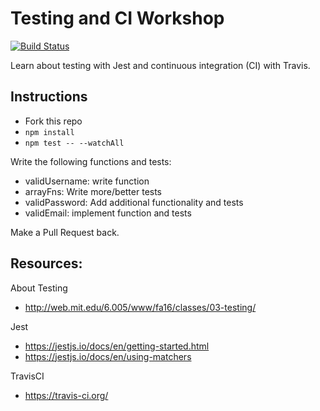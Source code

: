 # Testing and CI Workshop

[![Build Status](https://travis-ci.org/CUNYTechPrep/test-and-ci-workshop.svg?branch=master)](https://travis-ci.org/CUNYTechPrep/test-and-ci-workshop)

Learn about testing with Jest and continuous integration (CI) with Travis.


## Instructions

- Fork this repo
- `npm install`
- `npm test -- --watchAll`

Write the following functions and tests:

- validUsername: write function
- arrayFns: Write more/better tests
- validPassword: Add additional functionality and tests
- validEmail: implement function and tests

Make a Pull Request back.

## Resources:

About Testing

- http://web.mit.edu/6.005/www/fa16/classes/03-testing/

Jest

- https://jestjs.io/docs/en/getting-started.html
- https://jestjs.io/docs/en/using-matchers

TravisCI

- https://travis-ci.org/
